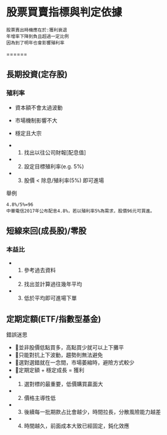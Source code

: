 股票買賣指標與判定依據
======
```
股票賣出時機應在於:獲利衰退
年增率下降到負且超過一定比例
因為到了明年也會影響殖利率
```
======
## 長期投資(定存股)
### 殖利率
+ 資本額不會太過波動
+ 市場機制影響不大
+ 穩定且大宗

+ 1. 找出以往公司財報[配息值]
+ 2. 設定目標殖利率(e.g. 5%)
+ 3. 股價 < 除息/殖利率(5%) 即可進場

舉例
```
4.8%/5%=96 
中華電信2017年公布配息4.8%，若以殖利率5%為需求，股價96元可買進。
```
## 短線來回(成長股)/零股
### 本益比
+ 1. 參考過去資料
+ 2. 找出並計算過往幾年平均
+ 3. 低於平均即可進場下單

## 定期定額(ETF/指數型基金)
錯誤迷思
+ 📌並非股價低點買多，高點買少就可以上下攤平
+ 📌只能對抗上下波動，趨勢則無法避免
+ 📌選對選錯就在一念間，市場萎縮時，避險方式較少
+ 📌定期定額 + 穩定成長 = 獲利
+ 1. 選對標的最重要，低價購買贏面大
+ 2. 價格主導性低
+ 3. 後續每一批期款占比會越少，時間拉長，分散風險能力越差
+ 4. 時間越久，前面成本大致已經固定，鈍化效應
